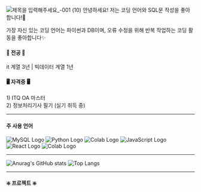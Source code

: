 <!--
**DaOn1072/Daon1072** is a ✨ _special_ ✨ repository because its `README.md` (this file) appears on your GitHub profile.

Here are some ideas to get you started:

- 🔭 I’m currently working on ...
- 🌱 I’m currently learning ...
- 👯 I’m looking to collaborate on ...
- 🤔 I’m looking for help with ...
- 💬 Ask me about ...
- 📫 How to reach me: ...
- 😄 Pronouns: ...
- ⚡ Fun fact: ...
-->

![제목을 입력해주세요_-001 (10)](https://github.com/user-attachments/assets/c368e314-3de2-4706-a57e-9379ec115b5c)
안녕하세요! 저는 코딩 언어와 SQL문 작성을 좋아합니다!🌱 

가장 자신 있는 코딩 언어는 파이썬과 DB이며, 오류 수정을 위해 반복 작업하는 코딩 활동을 좋아합니다✨

<h4> 📖 전공 📖 </h4>
it 계열 3년 | 빅데이터 계열 1년

<h4> 🖥 자격증 🖥 </h4>
1) ITQ OA 마스터 </br>
2) 정보처리기사 필기 (실기 취득 중)

<hr />
<h4> 주 사용 언어 </h4>

![MySQL Logo](https://img.shields.io/badge/MySQL-0089D6?style=for-the-badge&logo=mysql&logoColor=white)
![Python Logo](https://img.shields.io/badge/Python-38B2AC?style=for-the-badge&logo=python&logoColor=white)
![Colab Logo](https://img.shields.io/badge/Java-F15B2A?style=for-the-badge&logo=googlecolab&color=525252)
![JavaScript Logo](https://img.shields.io/badge/JavaScript-F7DF1E?style=for-the-badge&logo=JavaScript&logoColor=white)
![React Logo](https://img.shields.io/badge/React-6DB33F?style=for-the-badge&logo=react&logoColor=61DAFB)
![Colab Logo](https://img.shields.io/badge/Colab-F15B2A?style=for-the-badge&logo=googlecolab&color=525252)

<hr />


![Anurag's GitHub stats](https://github-readme-stats.vercel.app/api?username=DaOn1072&show_icons=true&theme=radical)
![Top Langs](https://github-readme-stats.vercel.app/api/top-langs/?username=DaOn1072&layout=compact)

<hr />
<h4> ❇️ 프로젝트 ❇️ </h4>
